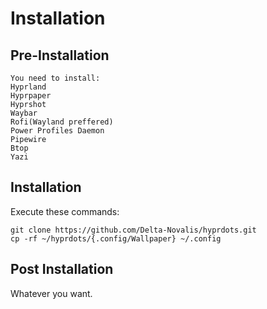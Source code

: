 # Installation
## Pre-Installation
```
You need to install:
Hyprland
Hyprpaper
Hyprshot
Waybar
Rofi(Wayland preffered)
Power Profiles Daemon
Pipewire
Btop
Yazi
```
## Installation
Execute these commands:
```
git clone https://github.com/Delta-Novalis/hyprdots.git
cp -rf ~/hyprdots/{.config/Wallpaper} ~/.config
```
## Post Installation
Whatever you want.

